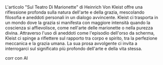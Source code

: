 L'articolo "Sul Teatro Di Marionette" di Heinrich Von Kleist offre una riflessione profonda sulla natura dell'arte e della grazia, mescolando filosofia e aneddoti personali in un dialogo avvincente. Kleist ci trasporta in un mondo dove la grazia si manifesta con maggiore intensità quando la coscienza si affievolisce, come nell'arte delle marionette o nella purezza divina. Attraverso l'uso di aneddoti come l'episodio dell'orso da scherma, Kleist ci spinge a riflettere sul rapporto tra corpo e spirito, tra la perfezione meccanica e la grazia umana. La sua prosa avvolgente ci invita a interrogarci sul significato più profondo dell'arte e della vita stessa.

corr con AI